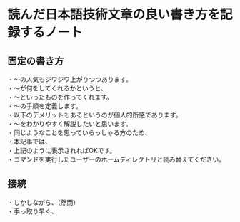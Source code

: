 # 読んだ日本語技術文章の良い書き方を記録するノート  

## 固定の書き方  
・～の人気もジワジワ上がりつつあります。  
・～が何をしてくれるかというと、  
・～といったものを作ってくれます。  
・～の手順を定義します。  
・以下のデメリットもあるというのが個人的所感であります。  
・～をわかりやすく解説したいと思います。  
・同じようなことを思っていらっしゃる方のため、  
・本記事では、  
・上記のように表示されればOKです。  
・コマンドを実行したユーザーのホームディレクトリと読み替えてください。  

## 接続  
・しかしながら、（然而）  
・手っ取り早く、
